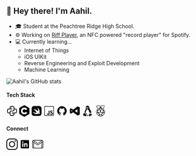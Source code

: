 ## 👋 Hey there! I'm Aahil.

- 🎓 Student at the Peachtree Ridge High School.
- ⚙️ Working on [Riff Player](https://github.com/Aahil52/riffplayer), an NFC powered "record player" for Spotify.
- 💻 Currently learning...
    - Internet of Things
    - iOS UIKit
    - Reverse Engineering and Exploit Development
    - Machine Learning

![Aahil's GitHub stats](https://github-readme-stats.vercel.app/api?username=Aahil52&theme=graywhite&show_icons=true)

#### Tech Stack
[<img height="30px" src="https://raw.githubusercontent.com/Aahil52/Aahil52/master/assets/icons8-python-48.png"/>]()
[<img height="30px" src="https://raw.githubusercontent.com/Aahil52/Aahil52/master/assets/clanguage.png"/>]()
[<img height="30px" src="https://raw.githubusercontent.com/Aahil52/Aahil52/master/assets/icons8-swift-50.png"/>]()
[<img height="30px" src="https://raw.githubusercontent.com/Aahil52/Aahil52/master/assets/icons8-javascript-50.png"/>]()
[<img height="30x" src="https://raw.githubusercontent.com/Aahil52/Aahil52/master/assets/icons8-github-48.png"/>]()
[<img height="30x" src="https://raw.githubusercontent.com/Aahil52/Aahil52/master/assets/icons8-visual-studio-30.png"/>]()
[<img height="30x" src="https://raw.githubusercontent.com/Aahil52/Aahil52/master/assets/icons8-linux-50.png"/>]()
[<img height="30x" src="https://raw.githubusercontent.com/Aahil52/Aahil52/master/assets/icons8-raspberry-pi-50.png"/>]()

#### Connect
[<img height="30px" src="https://raw.githubusercontent.com/Aahil52/Aahil52/master/assets/icons8-instagram-52.png"/>](https://www.instagram.com/aahillxk)
[<img height="30px" src="https://raw.githubusercontent.com/Aahil52/Aahil52/master/assets/icons8-linkedin-60.png"/>](https://www.linkedin.com/in/aahillakhani/)
[<img height="30px" src="https://raw.githubusercontent.com/Aahil52/Aahil52/master/assets/icons8-gmail-100.png"/>](mailto:lakhaniaahil@gmail.com)
